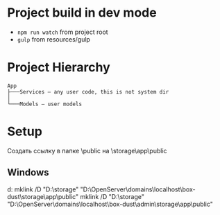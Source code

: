 # Project build in dev mode

+ ```npm run watch``` from project root
+ ```gulp``` from resources/gulp

# Project Hierarchy

```
App
├───Services — any user code, this is not system dir
│
└───Models — user models
```

# Setup
Создать ссылку в папке \public на \storage\app\public

## Windows
d:
mklink /D "D:\storage" "D:\OpenServer\domains\localhost\box-dust\storage\app\public"
mklink /D "D:\storage" "D:\OpenServer\domains\localhost\box-dust\admin\storage\app\public"
